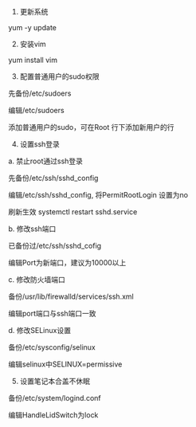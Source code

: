 

1. 更新系统

yum -y update

2. 安装vim

yum install vim

3. 配置普通用户的sudo权限

先备份/etc/sudoers 

编辑/etc/sudoers

添加普通用户的sudo，可在Root 行下添加新用户的行

4. 设置ssh登录

a. 禁止root通过ssh登录

先备份/etc/ssh/sshd\_config

编辑/etc/ssh/sshd\_config, 将PermitRootLogin 设置为no

刷新生效 systemctl restart sshd.service

b. 修改ssh端口

已备份过/etc/ssh/sshd\_cofig

编辑Port为新端口，建议为10000以上

c. 修改防火墙端口

备份/usr/lib/firewalld/services/ssh.xml

编辑port端口与ssh端口一致

d. 修改SELinux设置

备份/etc/sysconfig/selinux

编辑selinux中SELINUX=permissive

5. 设置笔记本合盖不休眠

备份/etc/system/logind.conf

编辑HandleLidSwitch为lock


